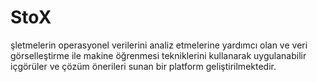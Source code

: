 # StoX
şletmelerin operasyonel verilerini analiz etmelerine yardımcı olan ve veri görselleştirme ile makine öğrenmesi tekniklerini kullanarak uygulanabilir içgörüler ve çözüm önerileri sunan bir platform geliştirilmektedir.
